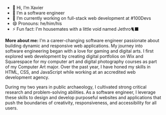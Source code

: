 - 👋 Hi, I’m Xavier
- 🔧 I’m a software engineer
- 🌱 I’m currently working on full-stack web development at #100Devs
- 😄 Pronouns: he/him/his
- ⚡ Fun fact: I'm housemates with a little void named Jethro🐈‍⬛

<!---
xnealcarson/xnealcarson is a ✨ special ✨ repository because its `README.md` (this file) appears on your GitHub profile.
You can click the Preview link to take a look at your changes.
--->
**More about me:** I’m a career-changing software engineer passionate about building dynamic and responsive web applications. My journey into software engineering began with a love for gaming and digital arts. I first explored web development by creating digital portfolios on Wix and Squarespace for my computer art and digital photography courses as part of my Computer Art major. Over the past year, I have honed my skills in HTML, CSS, and JavaScript while working at an accredited web development agency.

During my two years in public archaeology, I cultivated strong critical research and problem-solving abilities. As a software engineer, I leverage these skills to design and develop purposeful websites and applications that push the boundaries of creativity, responsiveness, and accessibility for all users.
